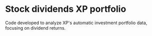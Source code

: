 # Stock dividends XP portfolio
Code developed to analyze XP's automatic investment portfolio data, focusing on dividend returns.
